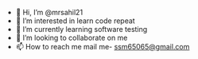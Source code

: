 - 👋 Hi, I’m @mrsahil21
- 👀 I’m interested in learn code repeat
- 🌱 I’m currently learning software testing
- 💞️ I’m looking to collaborate on me
- 📫 How to reach me mail me- ssm65065@gmail.com

<!---
mrsahil21/mrsahil21 is a ✨ special ✨ repository because its `README.md` (this file) appears on your GitHub profile.
You can click the Preview link to take a look at your changes.
--->
